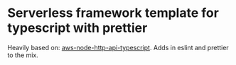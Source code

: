 # Serverless framework template for typescript with prettier

Heavily based on: [aws-node-http-api-typescript][aws-node-http-api-typescript].
Adds in eslint and prettier to the mix.

[aws-node-http-api-typescript]: https://github.com/serverless/examples/tree/master/aws-node-http-api-typescript